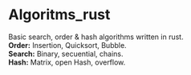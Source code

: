 # Algoritms_rust
Basic search, order &amp; hash algorithms written in rust. </br>
**Order:** Insertion, Quicksort, Bubble.</br>
**Search:** Binary, secuential, chains.</br>
**Hash:** Matrix, open Hash, overflow.</br>

